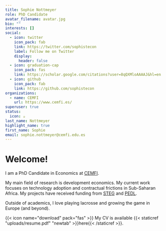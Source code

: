 ```yaml
---
title: Sophie Nottmeyer
role: PhD Candidate
avatar_filename: avatar.jpg
bio: ""
interests: []
social:
  - icon: twitter
    icon_pack: fab
    link: https://twitter.com/sophistecon
    label: Follow me on Twitter
    display:
      header: false
  - icon: graduation-cap
    icon_pack: fas
    link: https://scholar.google.com/citations?user=8qQXMloAAAAJ&hl=en
  - icon: github
    icon_pack: fab
    link: https://github.com/sophistecon
organizations:
  - name: CEMFI
    url: https://www.cemfi.es/
superuser: true
status:
  icon: ☕️
last_name: Nottmeyer
highlight_name: true
first_name: Sophie
email: sophie.nottmeyer@cemfi.edu.es
---
```

# Welcome!

I am a PhD Candidate in Economics at [CEMFI](https://www.cemfi.es).

My main field of research is development economics. My current work focuses on technology adoption and contractual frictions in  Sub-Saharan Africa. My projects have received funding from [STEG](https://steg.cepr.org/) and [PEDL](https://pedl.cepr.org/). 

Outside of academics, I love playing lacrosse and growing the game in Europe (and beyond).

{{< icon name="download" pack="fas" >}} My CV is available {{< staticref "uploads/resume.pdf" "newtab" >}}here{{< /staticref >}}.